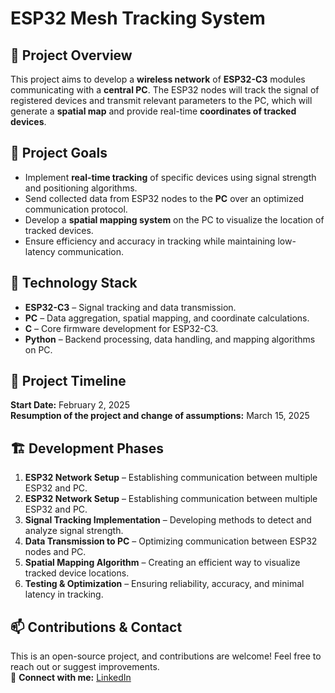 # **ESP32 Mesh Tracking System**

## 📌 **Project Overview**
This project aims to develop a **wireless network** of **ESP32-C3** modules communicating with a **central PC**. The ESP32 nodes will track the signal of registered devices and transmit relevant parameters to the PC, which will generate a **spatial map** and provide real-time **coordinates of tracked devices**.

## 🚀 **Project Goals**
- Implement **real-time tracking** of specific devices using signal strength and positioning algorithms.
- Send collected data from ESP32 nodes to the **PC** over an optimized communication protocol.
- Develop a **spatial mapping system** on the PC to visualize the location of tracked devices.
- Ensure efficiency and accuracy in tracking while maintaining low-latency communication.

## 🔧 **Technology Stack**
- **ESP32-C3** – Signal tracking and data transmission.
- **PC** – Data aggregation, spatial mapping, and coordinate calculations.
- **C** – Core firmware development for ESP32-C3.
- **Python** – Backend processing, data handling, and mapping algorithms on PC.

## 📅 **Project Timeline**
**Start Date:** February 2, 2025  
**Resumption of the project and change of assumptions:** March 15, 2025 
## 🏗 **Development Phases**
1. **ESP32 Network Setup** – Establishing communication between multiple ESP32 and PC.
1. **ESP32 Network Setup** – Establishing communication between multiple ESP32 and PC.
2. **Signal Tracking Implementation** – Developing methods to detect and analyze signal strength.
3. **Data Transmission to PC** – Optimizing communication between ESP32 nodes and PC.
4. **Spatial Mapping Algorithm** – Creating an efficient way to visualize tracked device locations.
5. **Testing & Optimization** – Ensuring reliability, accuracy, and minimal latency in tracking.

## 📫 **Contributions & Contact**
This is an open-source project, and contributions are welcome! Feel free to reach out or suggest improvements.  
🔗 **Connect with me:** [LinkedIn](https://www.linkedin.com/in/grzegorz-globisz/?locale=en_US)

